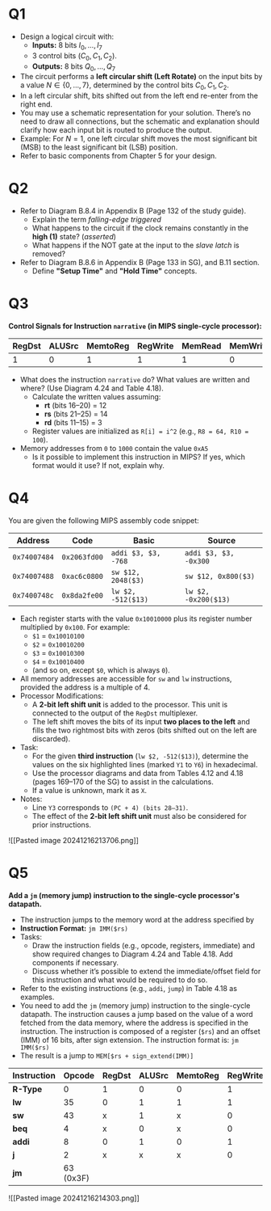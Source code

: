 # Q1

- Design a logical circuit with:
	- **Inputs:** 8 bits $I_0,\ldots,I_7$
	- 3 control bits ($C_0, C_1, C_2$).
	- **Outputs:** 8 bits $Q_0,\ldots,Q_7$
- The circuit performs a **left circular shift (Left Rotate)** on the input bits by a value $N\in\{0,\dots,7\}$, determined by the control bits $C_0, C_1, C_2$.
- In a left circular shift, bits shifted out from the left end re-enter from the right end.
- You may use a schematic representation for your solution. There’s no need to draw all connections, but the schematic and explanation should clarify how each input bit is routed to produce the output.
 - Example: For $N = 1$, one left circular shift moves the most significant bit (MSB) to the least significant bit (LSB) position.
- Refer to basic components from Chapter 5 for your design.

# Q2

- Refer to Diagram B.8.4 in Appendix B (Page 132 of the study guide).  
	- Explain the term _falling-edge triggered_
	- What happens to the circuit if the clock remains constantly in the **high (1)** state? (_asserted_)  
	- What happens if the NOT gate at the input to the _slave latch_ is removed?
- Refer to Diagram B.8.6 in Appendix B (Page 133 in SG), and B.11 section. 
	- Define **"Setup Time"** and **"Hold Time"** concepts.
# Q3

**Control Signals for Instruction `narrative` (in MIPS single-cycle processor):**

| RegDst | ALUSrc | MemtoReg | RegWrite | MemRead | MemWrite | Branch | ALUOp1 | ALUOp0 |
| ------ | ------ | -------- | -------- | ------- | -------- | ------ | ------ | ------ |
| 1      | 0      | 1        | 1        | 1       | 0        | 0      | 0      | 1      |

- What does the instruction `narrative` do? What values are written and where? (Use Diagram 4.24 and Table 4.18).  
	- Calculate the written values assuming:
		- **rt** (bits 16–20) = 12
		- **rs** (bits 21–25) = 14
		- **rd** (bits 11–15) = 3
	- Register values are initialized as `R[i] = i^2` (e.g., `R8 = 64, R10 = 100`).
- Memory addresses from `0` to `1000` contain the value `0xA5`  
    - Is it possible to implement this instruction in MIPS? If yes, which format would it use? If not, explain why.

# Q4

You are given the following MIPS assembly code snippet:

| **Address**   | **Code**    | **Basic**           | **Source**                  |  
|---------------|-------------|---------------------|-----------------------------|  
| `0x74007484`  | `0x2063fd00` | `addi $3, $3, -768` | `addi $3, $3, -0x300`       |  
| `0x74007488`  | `0xac6c0800` | `sw $12, 2048($3)`  | `sw $12, 0x800($3)`         |  
| `0x7400748c`  | `0x8da2fe00` | `lw $2, -512($13)`  | `lw $2, -0x200($13)`        |  

- Each register starts with the value `0x10010000` plus its register number multiplied by `0x100`. For example:
    - `$1` = `0x10010100`
    - `$2` = `0x10010200`
    - `$3` = `0x10010300`
    - `$4` = `0x10010400`
    - (and so on, except `$0`, which is always `0`).
- All memory addresses are accessible for `sw` and `lw` instructions, provided the address is a multiple of 4.
- Processor Modifications:
	- A **2-bit left shift unit** is added to the processor. This unit is connected to the output of the `RegDst` multiplexer.
	- The left shift moves the bits of its input **two places to the left** and fills the two rightmost bits with zeros (bits shifted out on the left are discarded).
- Task:
	- For the given **third instruction** (`lw $2, -512($13)`), determine the values on the six highlighted lines (marked `Y1` to `Y6`) in hexadecimal.
	- Use the processor diagrams and data from Tables 4.12 and 4.18 (pages 169–170 of the SG) to assist in the calculations.
	- If a value is unknown, mark it as `X`.
- Notes:
	- Line `Y3` corresponds to `(PC + 4) (bits 28–31)`.
	- The effect of the **2-bit left shift unit** must also be considered for prior instructions.

![[Pasted image 20241216213706.png]]

# Q5

**Add a `jm` (memory jump) instruction to the single-cycle processor's datapath.**

- The instruction jumps to the memory word at the address specified by
- **Instruction Format:** `jm IMM($rs)`
- Tasks:
	- Draw the instruction fields (e.g., opcode, registers, immediate) and show required changes to Diagram 4.24 and Table 4.18. Add components if necessary.
	- Discuss whether it’s possible to extend the immediate/offset field for this instruction and what would be required to do so.
- Refer to the existing instructions (e.g., `addi`, `jump`) in Table 4.18 as examples.
- You need to add the `jm` (memory jump) instruction to the single-cycle datapath. The instruction causes a jump based on the value of a word fetched from the data memory, where the address is specified in the instruction. The instruction is composed of a register (`$rs`) and an offset (IMM) of 16 bits, after sign extension. The instruction format is: `jm IMM($rs)`
- The result is a jump to `MEM[$rs + sign_extend(IMM)]`

| **Instruction** | **Opcode** | **RegDst** | **ALUSrc** | **MemtoReg** | **RegWrite** | **MemRead** | **MemWrite** | **Branch** | **ALUOp1** | **ALUOp0** | **Jump** |
| --------------- | ---------- | ---------- | ---------- | ------------ | ------------ | ----------- | ------------ | ---------- | ---------- | ---------- | -------- |
| **R-Type**      | 0          | 1          | 0          | 0            | 1            | 0           | 0            | 0          | 1          | 0          | 0        |
| **lw**          | 35         | 0          | 1          | 1            | 1            | 1           | 0            | 0          | 0          | 0          | 0        |
| **sw**          | 43         | x          | 1          | x            | 0            | 0           | 1            | 0          | 0          | 0          | 0        |
| **beq**         | 4          | x          | 0          | x            | 0            | 0           | 0            | 1          | 0          | 1          | 0        |
| **addi**        | 8          | 0          | 1          | 0            | 1            | 0           | 0            | 0          | 0          | 0          | 0        |
| **j**           | 2          | x          | x          | x            | 0            | 0           | 0            | x          | x          | x          | 1        |
| **jm**          | 63 (0x3F)  |            |            |              |              |             |              |            |            |            |          |



![[Pasted image 20241216214303.png]]